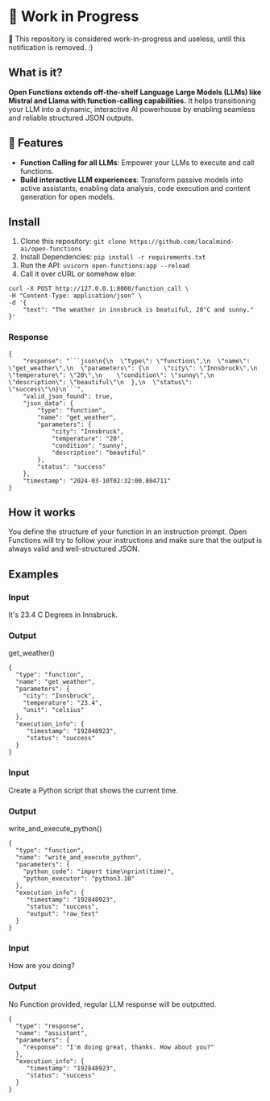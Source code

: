 # 🚧 Work in Progress
🚧 This repository is considered work-in-progress and useless, until this notification is removed. :)

## What is it?
**Open Functions extends off-the-shelf Language Large Models (LLMs) like Mistral and Llama with function-calling capabilities.** It helps transitioning your LLM into a dynamic, interactive AI powerhouse by enabling seamless and reliable structured JSON outputs.

## 🌟 Features
- **Function Calling for all LLMs**: Empower your LLMs to execute and call functions.
- **Build interactive LLM experiences**: Transform passive models into active assistants, enabling data analysis, code execution and content generation for open models.

## Install
1. Clone this repository: `git clone https://github.com/localmind-ai/open-functions`
2. Install Dependencies: `pip install -r requirements.txt`
3. Run the API: `uvicorn open-functions:app --reload`
4. Call it over cURL or somehow else:
```
curl -X POST http://127.0.0.1:8000/function_call \
-H "Content-Type: application/json" \
-d '{
    "text": "The weather in innsbruck is beatuiful, 20°C and sunny."
}'
```
### Response
```
{
    "response": "```json\n{\n  \"type\": \"function\",\n  \"name\": \"get_weather\",\n  \"parameters\": {\n    \"city\": \"Innsbruck\",\n    \"temperature\": \"20\",\n    \"condition\": \"sunny\",\n    \"description\": \"beautiful\"\n  },\n  \"status\": \"success\"\n}\n```",
    "valid_json_found": true,
    "json_data": {
        "type": "function",
        "name": "get_weather",
        "parameters": {
            "city": "Innsbruck",
            "temperature": "20",
            "condition": "sunny",
            "description": "beautiful"
        },
        "status": "success"
    },
    "timestamp": "2024-03-10T02:32:00.804711"
}
```
## How it works
You define the structure of your function in an instruction prompt. Open Functions will try to follow your instructions and make sure that the output is always valid and well-structured JSON. 
## Examples
### Input
It's 23.4 C Degrees in Innsbruck.
### Output
get_weather()
```
{
  "type": "function",
  "name": "get_weather",
  "parameters": {
    "city": "Innsbruck",
    "temperature": "23.4",
    "unit": "celsius"
  },
  "execution_info": {
     "timestamp": "192848923",
     "status": "success"
  }
}
```
### Input
Create a Python script that shows the current time.
### Output
write_and_execute_python()
```
{
  "type": "function",
  "name": "write_and_execute_python",
  "parameters": {
    "python_code": "import time\nprint(time)",
    "python_executor": "python3.10"
  },
  "execution_info": {
     "timestamp": "192848923",
     "status": "success",
     "output": "raw_text"
  }
}
```
### Input
How are you doing?
### Output
No Function provided, regular LLM response will be outputted.
```
{
  "type": "response",
  "name": "assistant",
  "parameters": {
    "response": "I'm doing great, thanks. How about you?"
  },
  "execution_info": {
     "timestamp": "192848923",
     "status": "success"
  }
}
```
